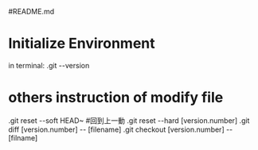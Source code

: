 #README.md
# Initialize Environment
in terminal:
.git --version
# others instruction of modify file
.git reset --soft HEAD~ #回到上一動
.git reset --hard [version.number]
.git diff [version.number] -- [filename]
.git checkout [version.number] -- [filname]